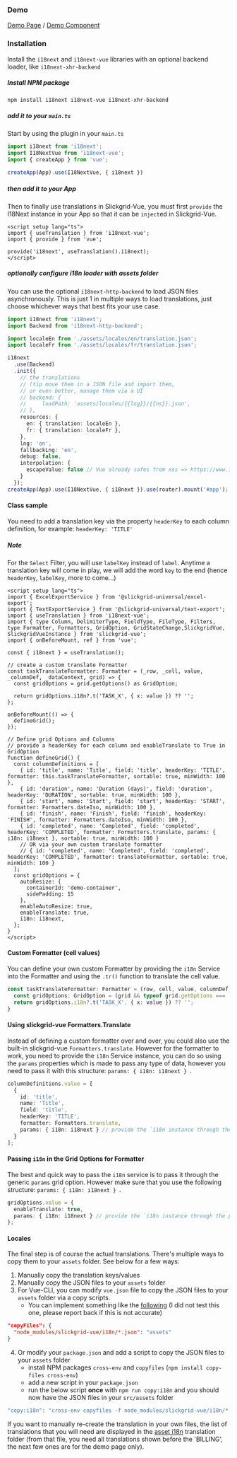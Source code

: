 ### Demo
[Demo Page](https://ghiscoding.github.io/slickgrid-vue/#/slickgrid/Example12) / [Demo Component](https://github.com/ghiscoding/slickgrid-vue/blob/master/src/examples/slickgrid/Example12.tsx)

### Installation

Install the `i18next` and `i18next-vue` libraries with an optional backend loader, like `i18next-xhr-backend`

##### Install NPM package

```sh
npm install i18next i18next-vue i18next-xhr-backend
```

##### add it to your `main.ts`

Start by using the plugin in your `main.ts`

```ts
import i18next from 'i18next';
import I18NextVue from 'i18next-vue';
import { createApp } from 'vue';

createApp(App).use(I18NextVue, { i18next })
```

##### then add it to your App

Then to finally use translations in Slickgrid-Vue, you must first `provide` the I18Next instance in your App so that it can be `inject`ed in Slickgrid-Vue.

```vue
<script setup lang="ts">
import { useTranslation } from 'i18next-vue';
import { provide } from 'vue';

provide('i18next', useTranslation().i18next);
</script>
```

##### optionally configure i18n loader with assets folder

You can use the optional `i18next-http-backend` to load JSON files asynchronously. This is just 1 in multiple ways to load translations, just choose whichever ways that best fits your use case.

```ts
import i18next from 'i18next';
import Backend from 'i18next-http-backend';

import localeEn from './assets/locales/en/translation.json';
import localeFr from './assets/locales/fr/translation.json';

i18next
  .use(Backend)
  .init({
    // the translations
    // (tip move them in a JSON file and import them,
    // or even better, manage them via a UI
    // backend: {
    //     loadPath: 'assets/locales/{{lng}}/{{ns}}.json',
    // },
    resources: {
      en: { translation: localeEn },
      fr: { translation: localeFr },
    },
    lng: 'en',
    fallbackLng: 'en',
    debug: false,
    interpolation: {
      escapeValue: false // Vue already safes from xss => https://www.i18next.com/translation-function/interpolation#unescape
    }
  });
createApp(App).use(I18NextVue, { i18next }).use(router).mount('#app');
```

#### Class sample
You need to add a translation key via the property `headerKey` to each column definition, for example: `headerKey: 'TITLE'`

##### Note
For the `Select` Filter, you will use `labelKey` instead of `label`. Anytime a translation key will come in play, we will add the word `key` to the end (hence `headerKey`, `labelKey`, more to come...)

```vue
<script setup lang="ts">
import { ExcelExportService } from '@slickgrid-universal/excel-export';
import { TextExportService } from '@slickgrid-universal/text-export';
import { useTranslation } from 'i18next-vue';
import { type Column, DelimiterType, FieldType, FileType, Filters, type Formatter, Formatters, GridOption, GridStateChange,SlickgridVue, SlickgridVueInstance } from 'slickgrid-vue';
import { onBeforeMount, ref } from 'vue';

const { i18next } = useTranslation();

// create a custom translate Formatter
const taskTranslateFormatter: Formatter = (_row, _cell, value, _columnDef, _dataContext, grid) => {
  const gridOptions = grid.getOptions() as GridOption;

  return gridOptions.i18n?.t('TASK_X', { x: value }) ?? '';
};

onBeforeMount(() => {
  defineGrid();
});

// Define grid Options and Columns
// provide a headerKey for each column and enableTranslate to True in GridOption
function defineGrid() {
  const columnDefinitions = [
    { id: 'title', name: 'Title', field: 'title', headerKey: 'TITLE', formatter: this.taskTranslateFormatter, sortable: true, minWidth: 100 },
    { id: 'duration', name: 'Duration (days)', field: 'duration', headerKey: 'DURATION', sortable: true, minWidth: 100 },
    { id: 'start', name: 'Start', field: 'start', headerKey: 'START', formatter: Formatters.dateIso, minWidth: 100 },
    { id: 'finish', name: 'Finish', field: 'finish', headerKey: 'FINISH', formatter: Formatters.dateIso, minWidth: 100 },
    { id: 'completed', name: 'Completed', field: 'completed', headerKey: 'COMPLETED', formatter: Formatters.translate, params: { i18n: i18next }, sortable: true, minWidth: 100 }
    // OR via your own custom translate formatter
    // { id: 'completed', name: 'Completed', field: 'completed', headerKey: 'COMPLETED', formatter: translateFormatter, sortable: true, minWidth: 100 }
  ];
  const gridOptions = {
    autoResize: {
      containerId: 'demo-container',
      sidePadding: 15
    },
    enableAutoResize: true,
    enableTranslate: true,
    i18n: i18next,
  };
}
</script>
```

#### Custom Formatter (cell values)
You can define your own custom Formatter by providing the `i18n` Service into the Formatter and using the `.tr()` function to translate the cell value.
```ts
const taskTranslateFormatter: Formatter = (row, cell, value, columnDef, dataContext, grid) => {
  const gridOptions: GridOption = (grid && typeof grid.getOptions === 'function') ? grid.getOptions() : {};
  return gridOptions.i18n?.t('TASK_X', { x: value }) ?? '';
}
```

#### Using slickgrid-vue Formatters.Translate
Instead of defining a custom formatter over and over, you could also use the built-in slickgrid-vue `Formatters.translate`. However for the formatter to work, you need to provide the `i18n` Service instance, you can do so using the `params` properties which is made to pass any type of data, however you need to pass it with this structure: `params: { i18n: i18next } `.
```ts
columnDefinitions.value = [
  {
    id: 'title',
    name: 'Title',
    field: 'title',
    headerKey: 'TITLE',
    formatter: Formatters.translate,
    params: { i18n: i18next } // provide the `i18n instance through the params.i18n property
  }
];
```

#### Passing `i18n` in the Grid Options for Formatter
The best and quick way to pass the `i18n` service is to pass it through the generic `params` grid option. However make sure that you use the following structure: `params: { i18n: i18next } `.
```ts
gridOptions.value = {
  enableTranslate: true,
  params: { i18n: i18next } // provide the `i18n instance through the params.i18n property
};
```

#### Locales
The final step is of course the actual translations. There's multiple ways to copy them to your `assets` folder. See below for a few ways:
1. Manually copy the translation keys/values
2. Manually copy the JSON files to your `assets` folder
3. For Vue-CLI, you can modify `vue.json` file to copy the JSON files to your `assets` folder via a copy scripts.
   - You can implement something like the [following](https://stackoverflow.com/a/43733694/1212166) (I did not test this one, please report back if this is not accurate)
```json
"copyFiles": {
  "node_modules/slickgrid-vue/i18n/*.json": "assets"
}
```
4. Or modify your `package.json` and add a script to copy the JSON files to your `assets` folder
   - install NPM packages `cross-env` and `copyfiles` (`npm install copy-files cross-env`)
   - add a new script in your `package.json`
   - run the below script **once** with `npm run copy:i18n` and you should now have the JSON files in your `src/assets` folder
```js
"copy:i18n": "cross-env copyfiles -f node_modules/slickgrid-vue/i18n/*.json assets/i18n"
```
If you want to manually re-create the translation in your own files, the list of translations that you will need are displayed in the [asset i18n](https://github.com/ghiscoding/slickgrid-vue/tree/master/slickgrid-vue/assets/i18n) translation folder (from that file, you need all translations shown before the 'BILLING', the next few ones are for the demo page only).
